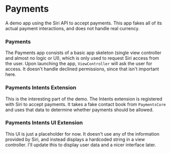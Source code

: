 # Payments

A demo app using the Siri API to accept payments. This app fakes all of its
actual payment interactions, and does not handle real currency.

### Payments

The Payments app consists of a basic app skeleton (single view controller and
almost no logic or UI), which is only used to request Siri access from the user.
Upon launching the app, `ViewController` will ask the user for access. It
doesn't handle declined permissions, since that isn't important here.

### Payments Intents Extension

This is the interesting part of the demo. The Intents extension is registered
with Siri to accept payments. It takes a fake contact book from `PaymentsCore`
and uses that data to determine whether payments should be allowed.

### Payments Intents UI Extension

This UI is just a placeholder for now. It doesn't use any of the information
provided by Siri, and instead displays a hardcoded string in a view controller.
I'll update this to display user data and a nicer interface later.
